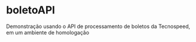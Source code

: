 # boletoAPI
Demonstração usando o API de processamento de boletos da Tecnospeed, em um ambiente de homologação
